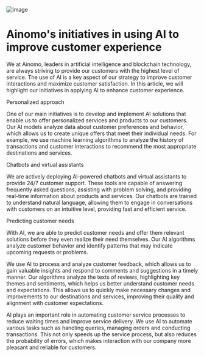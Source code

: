 <img src="" alt="image">
<br>
<h1>Ainomo's initiatives in using AI to improve customer experience
</h1>
<p>We at Ainomo, leaders in artificial intelligence and blockchain technology, are always striving to provide our customers with the highest level of service. The use of AI is a key aspect of our strategy to improve customer interactions and maximize customer satisfaction. In this article, we will highlight our initiatives in applying AI to enhance customer experience.
</p>
<p>Personalized approach
</p>
<p>One of our main initiatives is to develop and implement AI solutions that enable us to offer personalized services and products to our customers. Our AI models analyze data about customer preferences and behavior, which allows us to create unique offers that meet their individual needs. For example, we use machine learning algorithms to analyze the history of transactions and customer interactions to recommend the most appropriate destinations and services.
</p>
<p>Chatbots and virtual assistants
</p>
<p>We are actively deploying AI-powered chatbots and virtual assistants to provide 24/7 customer support. These tools are capable of answering frequently asked questions, assisting with problem solving, and providing real-time information about products and services. Our chatbots are trained to understand natural language, allowing them to engage in conversations with customers on an intuitive level, providing fast and efficient service.
</p>
<p>Predicting customer needs
</p>
<p>With AI, we are able to predict customer needs and offer them relevant solutions before they even realize their need themselves. Our AI algorithms analyze customer behavior and identify patterns that may indicate upcoming requests or problems.
</p>
<p>We use AI to process and analyze customer feedback, which allows us to gain valuable insights and respond to comments and suggestions in a timely manner. Our algorithms analyze the texts of reviews, highlighting key themes and sentiments, which helps us better understand customer needs and expectations. This allows us to quickly make necessary changes and improvements to our destinations and services, improving their quality and alignment with customer expectations.
</p>
<p>AI plays an important role in automating customer service processes to reduce waiting times and improve service delivery. We use AI to automate various tasks such as handling queries, managing orders and conducting transactions. This not only speeds up the service process, but also reduces the probability of errors, which makes interaction with our company more pleasant and reliable for customers.</p>